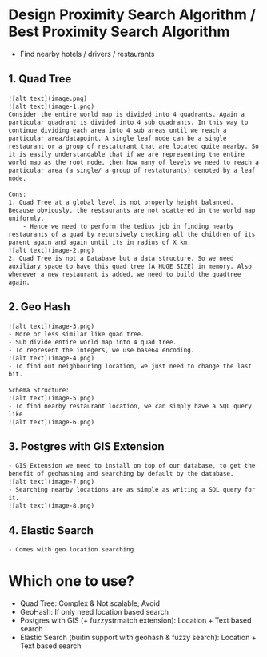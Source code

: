# Design Proximity Search Algorithm / Best Proximity Search Algorithm
- Find nearby hotels / drivers / restaurants

## 1. Quad Tree
    ![alt text](image.png)
    ![alt text](image-1.png)
    Consider the entire world map is divided into 4 quadrants. Again a particular quadrant is divided into 4 sub quadrants. In this way to continue dividing each area into 4 sub areas until we reach a particular area/datapoint. A single leaf node can be a single restaurant or a group of restaturant that are located quite nearby. So it is easily understandable that if we are representing the entire world map as the root node, then how many of levels we need to reach a particular area (a single/ a group of restaturants) denoted by a leaf node.

    Cons:
    1. Quad Tree at a global level is not properly height balanced. Because obviously, the restaurants are not scattered in the world map uniformly.
        - Hence we need to perform the tedius job in finding nearby restaurants of a quad by recursively checking all the children of its parent again and again until its in radius of X km.
    ![alt text](image-2.png)
    2. Quad Tree is not a Database but a data structure. So we need auxiliary space to have this quad tree (A HUGE SIZE) in memory. Also whenever a new restaurant is added, we need to build the quadtree again.

## 2. Geo Hash
    ![alt text](image-3.png)
    - More or less similar like quad tree.
    - Sub divide entire world map into 4 quad tree.
    - To represent the integers, we use base64 encoding.
    ![alt text](image-4.png)
    - To find out neighbouring location, we just need to change the last bit.

    Schema Structure:
    ![alt text](image-5.png)
    - To find nearby restaurant location, we can simply have a SQL query like
    ![alt text](image-6.png)


## 3. Postgres with GIS Extension
    - GIS Extension we need to install on top of our database, to get the benefit of geohashing and searching by default by the database.
    ![alt text](image-7.png)
    - Searching nearby locations are as simple as writing a SQL query for it.
    ![alt text](image-8.png)


## 4. Elastic Search
    - Comes with geo location searching


# Which one to use?
- Quad Tree: Complex & Not scalable; Avoid
- GeoHash: If only need location based search
- Postgres with GIS (+ fuzzystrmatch extension): Location + Text based search
- Elastic Search (buitin support with geohash & fuzzy search): Location + Text based search


